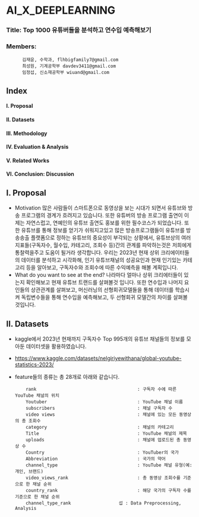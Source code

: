 # AI_X_DEEPLEARNING

### Title: Top 1000 유튜버들을 분석하고 연수입 예측해보기

### Members:
          김재윤, 수학과, flhbigfamily7@gmail.com
          최성원, 기계공학부 davdev3411@gmail.com
          임정섭, 신소재공학부 wiuand@gmail.com


## Index
####           I. Proposal
####           II. Datasets
####           III. Methodology
####           IV. Evaluation & Analysis
####           V. Related Works
####           VI. Conclusion: Discussion

## I. Proposal
+ Motivation
  많은 사람들이 스마트폰으로 동영상을 보는 시대가 되면서 유튜브와 방송 프로그램의 경계가 흐려지고 있습니다. 또한 유튜버의 방송 프로그램 출연이 이제는 자연스럽고, 연예인의 유튜브 출연도 홍보를 위한 필수코스가 되었습니다. 또한 유튜브를 통해 정보를 얻기가 쉬워지고있고 많은 방송프로그램들이 유튜브를 방송송출 플랫폼으로 정하는  유튜브의 중요성이 부각되는 상황에서, 유튜브상의 여러 지표들(구독자수, 월수입, 카테고리, 조회수 등)간의 관계를 파악하는것은 저희에게 통찰력을주고 도움이 될거라 생각합니다. 우리는 2023년 현재 상위 크리에이터들의 데이터를 분석하고 시각화해, 인기 유튜브채널의 성공요인과 현재 인기있는 카테고리 등을 알아보고, 구독자수와 조회수에 따른 수익예측을 해볼 계획입니다.
+ What do you want to see at the end?
  나라마다 얼마나 상위 크리에터들이 있는지 확인해보고 현재 유튜브 트랜드를 살펴볼것 입니다. 또한 연수입과 나머지 요인들의 상관관계를 살펴보고, 머신러닝의 선형회귀모델들을 통해 데이터를 학습시켜 독립변수들을 통해 연수입을 예측해보고, 두 선형회귀 모델간의 차이를 살펴볼 것입니다.
  
## II. Datasets
+ kaggle에서 2023년 현재까지 구독자수 Top 995개의 유튜브 채널들의 정보를 모아둔 데이터셋을 활용하였습니다.
+ https://www.kaggle.com/datasets/nelgiriyewithana/global-youtube-statistics-2023/
+ feature들의 종류는 총 28개로 아래와 같습니다.

          rank                                      : 구독자 수에 따른 YouTube 채널의 위치
          Youtuber                                  : YouTube 채널 이름
          subscribers                               : 채널 구독자 수
          video views                               : 채널에 있는 모든 동영상의 총 조회수
          category                                  : 채널의 카테고리
          Title                                     : YouTube 채널의 제목
          uploads                                   : 채널에 업로드된 총 동영상 수
          Country                                   : YouTuber의 국가
          Abbreviation                              : 국가의 약어
          channel_type                              : YouTube 채널 유형(예: 개인, 브랜드)
          video_views_rank                          : 총 동영상 조회수를 기준으로 한 채널 순위
          country_rank                              : 해당 국가의 구독자 수를 기준으로 한 채널 순위
          channel_type_rank                  섭 : Data Preprocessing, Analysis
